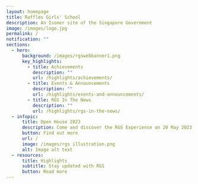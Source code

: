 ```yaml
---
layout: homepage
title: Raffles Girls' School
description: An Isomer site of the Singapore Government
image: /images/logo.jpg
permalink: /
notification: ""
sections:
  - hero:
      background: /images/rgswebbanner1.png
      key_highlights:
        - title: Achievements
          description: ""
          url: /highlights/achievements/
        - title: Events & Announcements
          description: ""
          url: /highlights/events-and-announcements/
        - title: RGS In The News
          description: ""
          url: /highlights/rgs-in-the-news/
  - infopic:
      title: Open House 2023
      description: Come and discover the RGS Experience on 20 May 2023 from 8.30am to 1.30pm
      button: Find out more
      url: /
      image: /images/rgs illustration.png
      alt: Image alt text
  - resources:
      title: Highlights
      subtitle: Stay updated with RGS
      button: Read more
---
```

